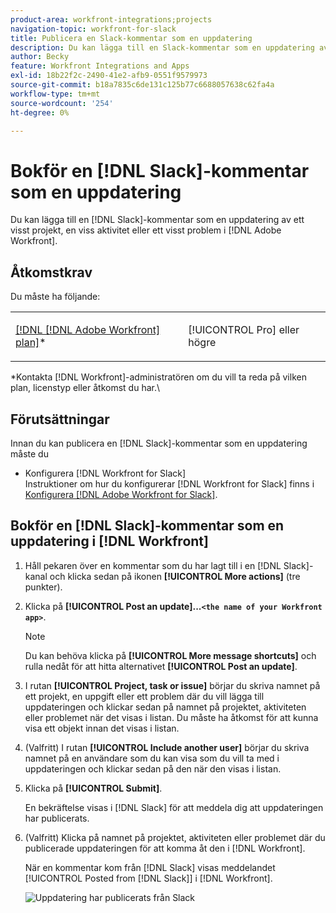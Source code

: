 ```yaml
---
product-area: workfront-integrations;projects
navigation-topic: workfront-for-slack
title: Publicera en Slack-kommentar som en uppdatering
description: Du kan lägga till en Slack-kommentar som en uppdatering av ett visst projekt, en viss uppgift eller ett visst problem i Adobe Workfront.
author: Becky
feature: Workfront Integrations and Apps
exl-id: 18b22f2c-2490-41e2-afb9-0551f9579973
source-git-commit: b18a7835c6de131c125b77c6688057638c62fa4a
workflow-type: tm+mt
source-wordcount: '254'
ht-degree: 0%

---
```


# Bokför en [!DNL Slack]-kommentar som en uppdatering

Du kan lägga till en [!DNL Slack]-kommentar som en uppdatering av ett visst projekt, en viss aktivitet eller ett visst problem i [!DNL Adobe Workfront].

## Åtkomstkrav

Du måste ha följande:

<table style="table-layout:auto"> 
 <col> 
 </col> 
 <col> 
 </col> 
 <tbody> 
  <tr> 
   <td role="rowheader"><a href="https://business.adobe.com/se/products/workfront/pricing.html" target="_blank">[!DNL [!DNL Adobe Workfront] plan]</a>*</td> 
   <td> <p>[!UICONTROL Pro] eller högre</p> </td> 
  </tr> 
 </tbody> 
</table>

&#42;Kontakta [!DNL Workfront]-administratören om du vill ta reda på vilken plan, licenstyp eller åtkomst du har.\

## Förutsättningar

Innan du kan publicera en [!DNL Slack]-kommentar som en uppdatering måste du

* Konfigurera [!DNL Workfront for Slack]\
   Instruktioner om hur du konfigurerar [!DNL Workfront for Slack] finns i [Konfigurera [!DNL Adobe Workfront for Slack]](../../workfront-integrations-and-apps/using-workfront-with-slack/configure-workfront-for-slack.md).

## Bokför en [!DNL Slack]-kommentar som en uppdatering i [!DNL Workfront]

1. Håll pekaren över en kommentar som du har lagt till i en [!DNL Slack]-kanal och klicka sedan på ikonen **[!UICONTROL More actions]** (tre punkter).

1. Klicka på **[!UICONTROL Post an update]...`<the name of your Workfront app>`**.

   >[!NOTE]
   >
   >Du kan behöva klicka på **[!UICONTROL More message shortcuts]** och rulla nedåt för att hitta alternativet **[!UICONTROL Post an update]**.
   >
   >
1. I rutan **[!UICONTROL Project, task or issue]** börjar du skriva namnet på ett projekt, en uppgift eller ett problem där du vill lägga till uppdateringen och klickar sedan på namnet på projektet, aktiviteten eller problemet när det visas i listan. Du måste ha åtkomst för att kunna visa ett objekt innan det visas i listan.
1. (Valfritt) I rutan **[!UICONTROL Include another user]** börjar du skriva namnet på en användare som du kan visa som du vill ta med i uppdateringen och klickar sedan på den när den visas i listan.
1. Klicka på **[!UICONTROL Submit]**.

   En bekräftelse visas i [!DNL Slack] för att meddela dig att uppdateringen har publicerats.

1. (Valfritt) Klicka på namnet på projektet, aktiviteten eller problemet där du publicerade uppdateringen för att komma åt den i [!DNL Workfront].

   När en kommentar kom från [!DNL Slack] visas meddelandet [!UICONTROL Posted from [!DNL Slack]] i [!DNL Workfront].

   ![Uppdatering har publicerats från Slack](assets/slack-update-posted-from-slack-350x112.png)
